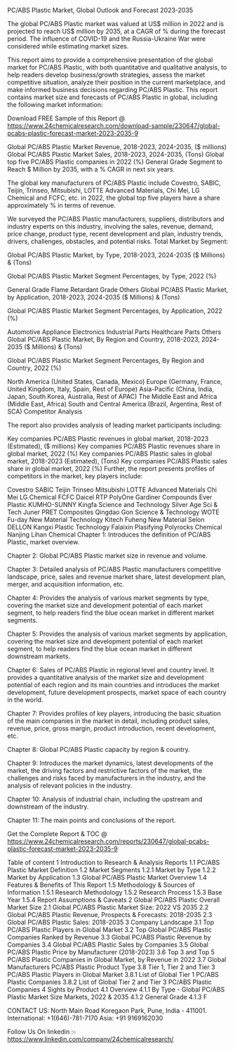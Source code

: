 PC/ABS Plastic Market, Global Outlook and Forecast 2023-2035

The global PC/ABS Plastic market was valued at US$ million in 2022 and is projected to reach US$ million by 2035, at a CAGR of % during the forecast period. The influence of COVID-19 and the Russia-Ukraine War were considered while estimating market sizes.

This report aims to provide a comprehensive presentation of the global market for PC/ABS Plastic, with both quantitative and qualitative analysis, to help readers develop business/growth strategies, assess the market competitive situation, analyze their position in the current marketplace, and make informed business decisions regarding PC/ABS Plastic. This report contains market size and forecasts of PC/ABS Plastic in global, including the following market information:

Download FREE Sample of this Report @ https://www.24chemicalresearch.com/download-sample/230647/global-pcabs-plastic-forecast-market-2023-2035-9

Global PC/ABS Plastic Market Revenue, 2018-2023, 2024-2035, ($ millions)
Global PC/ABS Plastic Market Sales, 2018-2023, 2024-2035, (Tons)
Global top five PC/ABS Plastic companies in 2022 (%)
General Grade Segment to Reach $ Million by 2035, with a % CAGR in next six years.

The global key manufacturers of PC/ABS Plastic include Covestro, SABIC, Teijin, Trinseo, Mitsubishi, LOTTE Advanced Materials, Chi Mei, LG Chemical and FCFC, etc. in 2022, the global top five players have a share approximately % in terms of revenue.

We surveyed the PC/ABS Plastic manufacturers, suppliers, distributors and industry experts on this industry, involving the sales, revenue, demand, price change, product type, recent development and plan, industry trends, drivers, challenges, obstacles, and potential risks. Total Market by Segment:

Global PC/ABS Plastic Market, by Type, 2018-2023, 2024-2035 ($ Millions) & (Tons)

Global PC/ABS Plastic Market Segment Percentages, by Type, 2022 (%)

General Grade
Flame Retardant Grade
Others
Global PC/ABS Plastic Market, by Application, 2018-2023, 2024-2035 ($ Millions) & (Tons)

Global PC/ABS Plastic Market Segment Percentages, by Application, 2022 (%)

Automotive
Appliance
Electronics
Industrial Parts
Healthcare Parts
Others
Global PC/ABS Plastic Market, By Region and Country, 2018-2023, 2024-2035 ($ Millions) & (Tons)

Global PC/ABS Plastic Market Segment Percentages, By Region and Country, 2022 (%)

North America (United States, Canada, Mexico)
Europe (Germany, France, United Kingdom, Italy, Spain, Rest of Europe)
Asia-Pacific (China, India, Japan, South Korea, Australia, Rest of APAC)
The Middle East and Africa (Middle East, Africa)
South and Central America (Brazil, Argentina, Rest of SCA)
Competitor Analysis

The report also provides analysis of leading market participants including:

Key companies PC/ABS Plastic revenues in global market, 2018-2023 (Estimated), ($ millions)
Key companies PC/ABS Plastic revenues share in global market, 2022 (%)
Key companies PC/ABS Plastic sales in global market, 2018-2023 (Estimated), (Tons)
Key companies PC/ABS Plastic sales share in global market, 2022 (%)
Further, the report presents profiles of competitors in the market, key players include:

Covestro
SABIC
Teijin
Trinseo
Mitsubishi
LOTTE Advanced Materials
Chi Mei
LG Chemical
FCFC
Daicel
RTP
PolyOne
Gardiner Compounds
Ever Plastic
KUMHO-SUNNY
Kingfa Science and Technology
Silver Age Sci & Tech
Juner
PRET Composites
Qingdao Gon Science & Technology
WOTE
Fu-day New Material Technology
Kitech
Fuheng New Material
Selon
DELLON
Kangxi Plastic Technology
Falaixin Plasifying
Polyrocks Chemical
Nanjing Lihan Chemical
Chapter 1: Introduces the definition of PC/ABS Plastic, market overview.

Chapter 2: Global PC/ABS Plastic market size in revenue and volume.

Chapter 3: Detailed analysis of PC/ABS Plastic manufacturers competitive landscape, price, sales and revenue market share, latest development plan, merger, and acquisition information, etc.

Chapter 4: Provides the analysis of various market segments by type, covering the market size and development potential of each market segment, to help readers find the blue ocean market in different market segments.

Chapter 5: Provides the analysis of various market segments by application, covering the market size and development potential of each market segment, to help readers find the blue ocean market in different downstream markets.

Chapter 6: Sales of PC/ABS Plastic in regional level and country level. It provides a quantitative analysis of the market size and development potential of each region and its main countries and introduces the market development, future development prospects, market space of each country in the world.

Chapter 7: Provides profiles of key players, introducing the basic situation of the main companies in the market in detail, including product sales, revenue, price, gross margin, product introduction, recent development, etc.

Chapter 8: Global PC/ABS Plastic capacity by region & country.

Chapter 9: Introduces the market dynamics, latest developments of the market, the driving factors and restrictive factors of the market, the challenges and risks faced by manufacturers in the industry, and the analysis of relevant policies in the industry.

Chapter 10: Analysis of industrial chain, including the upstream and downstream of the industry.

Chapter 11: The main points and conclusions of the report.

Get the Complete Report & TOC @ https://www.24chemicalresearch.com/reports/230647/global-pcabs-plastic-forecast-market-2023-2035-9

Table of content
1 Introduction to Research & Analysis Reports
1.1 PC/ABS Plastic Market Definition
1.2 Market Segments
1.2.1 Market by Type
1.2.2 Market by Application
1.3 Global PC/ABS Plastic Market Overview
1.4 Features & Benefits of This Report
1.5 Methodology & Sources of Information
1.5.1 Research Methodology
1.5.2 Research Process
1.5.3 Base Year
1.5.4 Report Assumptions & Caveats
2 Global PC/ABS Plastic Overall Market Size
2.1 Global PC/ABS Plastic Market Size: 2022 VS 2035
2.2 Global PC/ABS Plastic Revenue, Prospects & Forecasts: 2018-2035
2.3 Global PC/ABS Plastic Sales: 2018-2035
3 Company Landscape
3.1 Top PC/ABS Plastic Players in Global Market
3.2 Top Global PC/ABS Plastic Companies Ranked by Revenue
3.3 Global PC/ABS Plastic Revenue by Companies
3.4 Global PC/ABS Plastic Sales by Companies
3.5 Global PC/ABS Plastic Price by Manufacturer (2018-2023)
3.6 Top 3 and Top 5 PC/ABS Plastic Companies in Global Market, by Revenue in 2022
3.7 Global Manufacturers PC/ABS Plastic Product Type
3.8 Tier 1, Tier 2 and Tier 3 PC/ABS Plastic Players in Global Market
3.8.1 List of Global Tier 1 PC/ABS Plastic Companies
3.8.2 List of Global Tier 2 and Tier 3 PC/ABS Plastic Companies
4 Sights by Product
4.1 Overview
4.1.1 By Type - Global PC/ABS Plastic Market Size Markets, 2022 & 2035
4.1.2 General Grade
4.1.3 F

CONTACT US:
North Main Road Koregaon Park, Pune, India - 411001.
International: +1(646)-781-7170
Asia: +91 9169162030

Follow Us On linkedin :- https://www.linkedin.com/company/24chemicalresearch/
